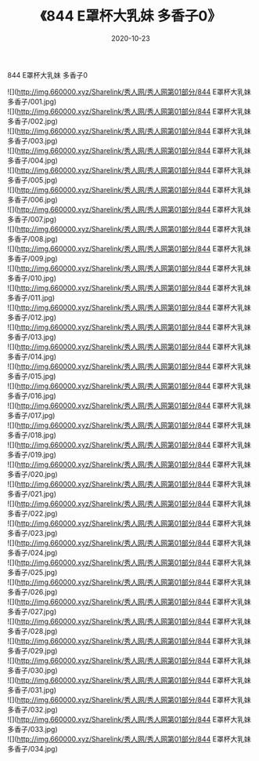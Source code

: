 ﻿---
layout: post
title:  《844 E罩杯大乳妹 多香子0》
date:   2020-10-23
img: http://img.660000.xyz/Sharelink/秀人网/秀人网第01部分/844 E罩杯大乳妹 多香子0/000.jpg
categories: [美女, 清纯, 唯美]
---

844 E罩杯大乳妹 多香子0

  ![](http://img.660000.xyz/Sharelink/秀人网/秀人网第01部分/844 E罩杯大乳妹 多香子/001.jpg) <br> ![](http://img.660000.xyz/Sharelink/秀人网/秀人网第01部分/844 E罩杯大乳妹 多香子/002.jpg) <br> ![](http://img.660000.xyz/Sharelink/秀人网/秀人网第01部分/844 E罩杯大乳妹 多香子/003.jpg) <br> ![](http://img.660000.xyz/Sharelink/秀人网/秀人网第01部分/844 E罩杯大乳妹 多香子/004.jpg) <br> ![](http://img.660000.xyz/Sharelink/秀人网/秀人网第01部分/844 E罩杯大乳妹 多香子/005.jpg) <br> ![](http://img.660000.xyz/Sharelink/秀人网/秀人网第01部分/844 E罩杯大乳妹 多香子/006.jpg) <br> ![](http://img.660000.xyz/Sharelink/秀人网/秀人网第01部分/844 E罩杯大乳妹 多香子/007.jpg) <br> ![](http://img.660000.xyz/Sharelink/秀人网/秀人网第01部分/844 E罩杯大乳妹 多香子/008.jpg) <br> ![](http://img.660000.xyz/Sharelink/秀人网/秀人网第01部分/844 E罩杯大乳妹 多香子/009.jpg) <br> ![](http://img.660000.xyz/Sharelink/秀人网/秀人网第01部分/844 E罩杯大乳妹 多香子/010.jpg) <br> ![](http://img.660000.xyz/Sharelink/秀人网/秀人网第01部分/844 E罩杯大乳妹 多香子/011.jpg) <br> ![](http://img.660000.xyz/Sharelink/秀人网/秀人网第01部分/844 E罩杯大乳妹 多香子/012.jpg) <br> ![](http://img.660000.xyz/Sharelink/秀人网/秀人网第01部分/844 E罩杯大乳妹 多香子/013.jpg) <br> ![](http://img.660000.xyz/Sharelink/秀人网/秀人网第01部分/844 E罩杯大乳妹 多香子/014.jpg) <br> ![](http://img.660000.xyz/Sharelink/秀人网/秀人网第01部分/844 E罩杯大乳妹 多香子/015.jpg) <br> ![](http://img.660000.xyz/Sharelink/秀人网/秀人网第01部分/844 E罩杯大乳妹 多香子/016.jpg) <br> ![](http://img.660000.xyz/Sharelink/秀人网/秀人网第01部分/844 E罩杯大乳妹 多香子/017.jpg) <br> ![](http://img.660000.xyz/Sharelink/秀人网/秀人网第01部分/844 E罩杯大乳妹 多香子/018.jpg) <br> ![](http://img.660000.xyz/Sharelink/秀人网/秀人网第01部分/844 E罩杯大乳妹 多香子/019.jpg) <br> ![](http://img.660000.xyz/Sharelink/秀人网/秀人网第01部分/844 E罩杯大乳妹 多香子/020.jpg) <br> ![](http://img.660000.xyz/Sharelink/秀人网/秀人网第01部分/844 E罩杯大乳妹 多香子/021.jpg) <br> ![](http://img.660000.xyz/Sharelink/秀人网/秀人网第01部分/844 E罩杯大乳妹 多香子/022.jpg) <br> ![](http://img.660000.xyz/Sharelink/秀人网/秀人网第01部分/844 E罩杯大乳妹 多香子/023.jpg) <br> ![](http://img.660000.xyz/Sharelink/秀人网/秀人网第01部分/844 E罩杯大乳妹 多香子/024.jpg) <br> ![](http://img.660000.xyz/Sharelink/秀人网/秀人网第01部分/844 E罩杯大乳妹 多香子/025.jpg) <br> ![](http://img.660000.xyz/Sharelink/秀人网/秀人网第01部分/844 E罩杯大乳妹 多香子/026.jpg) <br> ![](http://img.660000.xyz/Sharelink/秀人网/秀人网第01部分/844 E罩杯大乳妹 多香子/027.jpg) <br> ![](http://img.660000.xyz/Sharelink/秀人网/秀人网第01部分/844 E罩杯大乳妹 多香子/028.jpg) <br> ![](http://img.660000.xyz/Sharelink/秀人网/秀人网第01部分/844 E罩杯大乳妹 多香子/029.jpg) <br> ![](http://img.660000.xyz/Sharelink/秀人网/秀人网第01部分/844 E罩杯大乳妹 多香子/030.jpg) <br> ![](http://img.660000.xyz/Sharelink/秀人网/秀人网第01部分/844 E罩杯大乳妹 多香子/031.jpg) <br> ![](http://img.660000.xyz/Sharelink/秀人网/秀人网第01部分/844 E罩杯大乳妹 多香子/032.jpg) <br> ![](http://img.660000.xyz/Sharelink/秀人网/秀人网第01部分/844 E罩杯大乳妹 多香子/033.jpg) <br> ![](http://img.660000.xyz/Sharelink/秀人网/秀人网第01部分/844 E罩杯大乳妹 多香子/034.jpg) <br>